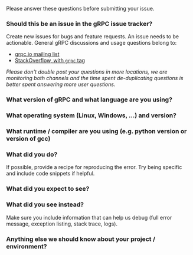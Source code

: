 Please answer these questions before submitting your issue. 
 
### Should this be an issue in the gRPC issue tracker?
 
Create new issues for bugs and feature requests. An issue needs to be actionable. General gRPC discussions and usage questions belong to:
- [grpc.io mailing list](https://groups.google.com/forum/#!forum/grpc-io)
- [StackOverflow, with `grpc` tag](http://stackoverflow.com/questions/tagged/grpc)
 
*Please don't double post your questions in more locations, we are monitoring both channels and the time spent de-duplicating questions is better spent answering more user questions.*
 
### What version of gRPC and what language are you using?
 
 
### What operating system (Linux, Windows, …) and version?
 
 
### What runtime / compiler are you using (e.g. python version or version of gcc)
 
 
### What did you do?
If possible, provide a recipe for reproducing the error. Try being specific and include code snippets if helpful.
 
### What did you expect to see?
 
 
### What did you see instead?
 
Make sure you include information that can help us debug (full error message, exception listing, stack trace, logs).
 
### Anything else we should know about your project / environment?

